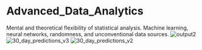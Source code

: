 # Advanced_Data_Analytics
Mental and theoretical flexibility of statistical analysis. Machine learning, neural networks, randomness, and unconventional data sources.
![output2](https://user-images.githubusercontent.com/19522375/210897618-24b744c6-9d71-4d1b-8725-b9314894dcec.png)
![30_day_predictions_v3](https://user-images.githubusercontent.com/19522375/210897668-c678eed9-3499-40af-90f3-49e3d4718f57.png)
![30_day_predictions_v2](https://user-images.githubusercontent.com/19522375/210897756-1f97f1d3-4cd2-4b7e-a9fe-d9aa47893f38.png)
